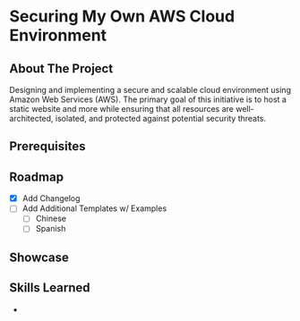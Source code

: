 # Securing My Own AWS Cloud Environment

## About The Project
Designing and implementing a secure and scalable cloud environment using Amazon Web Services (AWS). The primary goal of this initiative is to host a static website and more while ensuring that all resources are well-architected, isolated, and protected against potential security threats.

## Prerequisites

## Roadmap

- [x] Add Changelog
- [ ] Add Additional Templates w/ Examples
    - [ ] Chinese
    - [ ] Spanish

## Showcase

## Skills Learned
* 
